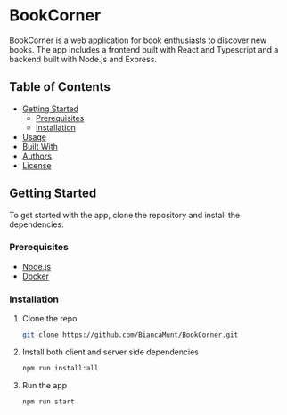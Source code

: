 # BookCorner

BookCorner is a web application for book enthusiasts to discover new books. The app includes a frontend built with React and Typescript and a backend built with Node.js and Express.

## Table of Contents

- [Getting Started](#getting-started)
  - [Prerequisites](#prerequisites)
  - [Installation](#installation)
- [Usage](#usage)
- [Built With](#built-with)
- [Authors](#authors)
- [License](#license)

## Getting Started

To get started with the app, clone the repository and install the dependencies:

### Prerequisites

- [Node.js](https://nodejs.org/en/)
- [Docker](https://www.docker.com/)

### Installation

1. Clone the repo
   ```sh
   git clone https://github.com/BiancaMunt/BookCorner.git

2. Install both client and server side dependencies
    ```sh
    npm run install:all

2. Run the app
    ```sh
    npm run start
